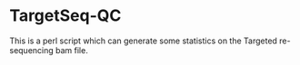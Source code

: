 # TargetSeq-QC
This is a perl script which can generate some statistics on the Targeted re-sequencing bam file.
